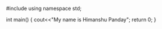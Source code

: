 #include<iostream>
using namespace std;

int main()
{
  cout<<"My name is Himanshu Panday";
  return 0;
 }
